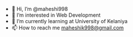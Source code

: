 - 👋 Hi, I’m @maheshi998
- 👀 I’m interested in Web Development
- 🌱 I’m currently learning at University of Kelaniya
- 📫 How to reach me maheshik998@gmail.com

<!---
maheshi998/maheshi998 is a ✨ special ✨ repository because its `README.md` (this file) appears on your GitHub profile.
You can click the Preview link to take a look at your changes.
--->

